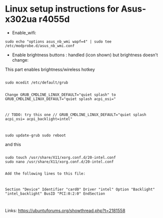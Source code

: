 # Linux setup instructions for Asus-x302ua r4055d 

* Enable_wifi:

<code>sudo echo "options asus_nb_wmi wapf=4" | sudo tee /etc/modprobe.d/asus_nb_wmi.conf</code>

* Enable brightness buttons : handled (icon shown) but brightness doesn't change:

This part enables brightness/wireless hotkey

<code>
sudo mcedit /etc/default/grub

Change
    GRUB_CMDLINE_LINUX_DEFAULT="quiet splash"
to
    GRUB_CMDLINE_LINUX_DEFAULT="quiet splash acpi_osi="

// TODO: try this one
// GRUB_CMDLINE_LINUX_DEFAULT="quiet splash acpi_osi= acpi_backlight=intel"


sudo update-grub
sudo reboot
</code>

and this

<code>
sudo touch /usr/share/X11/xorg.conf.d/20-intel.conf
sudo nano /usr/share/X11/xorg.conf.d/20-intel.conf


Add the following lines to this file:

Section "Device"
        Identifier  "card0"
        Driver      "intel"
        Option      "Backlight"  "intel_backlight"
        BusID       "PCI:0:2:0"
EndSection

</code>




Links:
https://ubuntuforums.org/showthread.php?t=2181558
